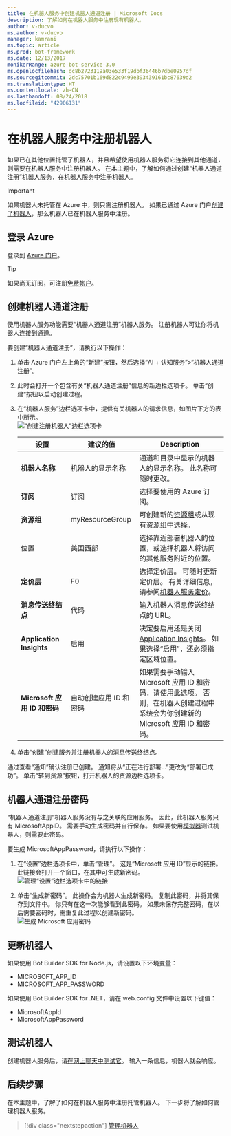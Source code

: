```yaml
---
title: 在机器人服务中创建机器人通道注册 | Microsoft Docs
description: 了解如何在机器人服务中注册现有机器人。
author: v-ducvo
ms.author: v-ducvo
manager: kamrani
ms.topic: article
ms.prod: bot-framework
ms.date: 12/13/2017
monikerRange: azure-bot-service-3.0
ms.openlocfilehash: dc8b2723119a03e533f19dbf36446b7dbe0957df
ms.sourcegitcommit: 2dc75701b169d822c9499e393439161bc87639d2
ms.translationtype: HT
ms.contentlocale: zh-CN
ms.lasthandoff: 08/24/2018
ms.locfileid: "42906131"
---
```

# <a name="register-a-bot-with-bot-service"></a>在机器人服务中注册机器人



如果已在其他位置托管了机器人，并且希望使用机器人服务将它连接到其他通道，则需要在机器人服务中注册机器人。 在本主题中，了解如何通过创建“机器人通道注册”机器人服务，在机器人服务中注册机器人。

> [!IMPORTANT] 
> 如果机器人未托管在 Azure 中，则只需注册机器人。 如果已通过 Azure 门户[创建了机器人](bot-service-quickstart.md)，那么机器人已在机器人服务中注册。

## <a name="log-in-to-azure"></a>登录 Azure
登录到 [Azure 门户](http://portal.azure.com)。

> [!TIP]
> 如果尚无订阅，可注册<a href="https://azure.microsoft.com/en-us/free/" target="_blank">免费帐户</a>。

## <a name="create-a-bot-channels-registration"></a>创建机器人通道注册
使用机器人服务功能需要“机器人通道注册”机器人服务。 注册机器人可让你将机器人连接到通道。

要创建“机器人通道注册”，请执行以下操作：

1. 单击 Azure 门户左上角的“新建”按钮，然后选择“AI + 认知服务”>“机器人通道注册”。 

2. 此时会打开一个包含有关“机器人通道注册”信息的新边栏选项卡。 单击“创建”按钮以启动创建过程。 

3. 在“机器人服务”边栏选项卡中，提供有关机器人的请求信息，如图片下方的表中所示。  <br/>
   ![“创建注册机器人”边栏选项卡](~/media/azure-bot-quickstarts/registration-create-bot-service-blade.png)


   |                    设置                     |         建议的值         |                                                                                                  Description                                                                                                  |
   |------------------------------------------------|---------------------------------|---------------------------------------------------------------------------------------------------------------------------------------------------------------------------------------------------------------|
   |           <strong>机器人名称</strong>            |     机器人的显示名称     |                                                  通道和目录中显示的机器人的显示名称。 此名称可随时更改。                                                  |
   |         <strong>订阅</strong>          |        订阅        |                                                                                选择要使用的 Azure 订阅。                                                                                 |
   |        <strong>资源组</strong>         |         myResourceGroup         |                                 可创建新的[资源组](/azure/azure-resource-manager/resource-group-overview#resource-groups)或从现有资源组中选择。                                  |
   |                    位置                    |             美国西部             |                                                        选择靠近部署机器人的位置，或选择机器人将访问的其他服务附近的位置。                                                         |
   |         <strong>定价层</strong>          |               F0                |             选择定价层。 可随时更新定价层。 有关详细信息，请参阅[机器人服务定价](https://azure.microsoft.com/en-us/pricing/details/bot-service/)。              |
   |      <strong>消息传送终结点</strong>       |               代码               |                                                                               输入机器人消息传送终结点的 URL。                                                                                |
   |     <strong>Application Insights</strong>      |               启用                | 决定要启用还是关闭 [Application Insights](bot-service-manage-analytics.md)。 如果选择“启用”，还必须指定区域位置。 |
   | <strong>Microsoft 应用 ID 和密码</strong> | 自动创建应用 ID 和密码 |              如果需要手动输入 Microsoft 应用 ID 和密码，请使用此选项。 否则，在机器人创建过程中系统会为你创建新的 Microsoft 应用 ID 和密码。               |


4. 单击“创建”创建服务并注册机器人的消息传送终结点。

通过查看“通知”确认注册已创建。 通知将从“正在进行部署...”更改为“部署已成功”。 单击“转到资源”按钮，打开机器人的资源边栏选项卡。 

## <a name="bot-channels-registration-password"></a>机器人通道注册密码

“机器人通道注册”机器人服务没有与之关联的应用服务。 因此，此机器人服务只有 MicrosoftAppID。 需要手动生成密码并自行保存。 如果要使用[模拟器](bot-service-debug-emulator.md)测试机器人，则需要此密码。

要生成 MicrosoftAppPassword，请执行以下操作：

1. 在“设置”边栏选项卡中，单击“管理”。 这是“Microsoft 应用 ID”显示的链接。 此链接会打开一个窗口，在其中可生成新密码。 <br/>
  ![管理“设置”边栏选项卡中的链接](~/media/azure-bot-quickstarts/registration-settings-manage-link.png)

2. 单击“生成新密码”。 此操作会为机器人生成新密码。 复制此密码，并将其保存到文件中。 你只有在这一次能够看到此密码。 如果未保存完整密码，在以后需要密码时，需重复此过程以创建新密码。 <br/>
  ![生成 Microsoft 应用密码](~/media/azure-bot-quickstarts/registration-generate-app-password.png)

## <a name="update-the-bot"></a>更新机器人

如果使用 Bot Builder SDK for Node.js，请设置以下环境变量：

* MICROSOFT_APP_ID
* MICROSOFT_APP_PASSWORD

如果使用 Bot Builder SDK for .NET，请在 web.config 文件中设置以下键值：

* MicrosoftAppId
* MicrosoftAppPassword

## <a name="test-the-bot"></a>测试机器人

创建机器人服务后，请[在网上聊天中测试它](bot-service-manage-test-webchat.md)。 输入一条信息，机器人就会响应。

## <a name="next-steps"></a>后续步骤

在本主题中，了解了如何在机器人服务中注册托管机器人。 下一步将了解如何管理机器人服务。

> [!div class="nextstepaction"]
> [管理机器人](bot-service-manage-overview.md)

